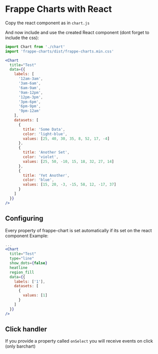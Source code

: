 # Frappe Charts with React

Copy the react component as in `chart.js`

And now include and use the created React component (dont forget to include the
css):

```jsx
import Chart from './chart'
import 'frappe-charts/dist/frappe-charts.min.css'

<Chart
  title="Test"
  data={{
    labels: [
      '12am-3am',
      '3am-6am',
      '6am-9am',
      '9am-12pm',
      '12pm-3pm',
      '3pm-6pm',
      '6pm-9pm',
      '9pm-12am'
    ],
    datasets: [
      {
        title: 'Some Data',
        color: 'light-blue',
        values: [25, 40, 30, 35, 8, 52, 17, -4]
      },
      {
        title: 'Another Set',
        color: 'violet',
        values: [25, 50, -10, 15, 18, 32, 27, 14]
      },
      {
        title: 'Yet Another',
        color: 'blue',
        values: [15, 20, -3, -15, 58, 12, -17, 37]
      }
    ]
  }}
/>
```

## Configuring

Every property of frappe-chart is set automatically if its set on the react
component Example:

```jsx
...
<Chart
  title="Test"
  type="line"
  show_dots={false}
  heatline
  region_fill
  data={{
    labels: ['1'],
    datasets: [
      {
        values: [1]
      }
    ]
  }}
/>
```

## Click handler

If you provide a property called `onSelect` you will receive events on click
(only barchart)
